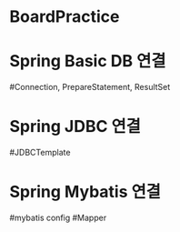 # BoardPractice

# Spring Basic DB 연결
#Connection, PrepareStatement, ResultSet 

# Spring JDBC 연결
#JDBCTemplate

# Spring Mybatis 연결
#mybatis config
#Mapper

